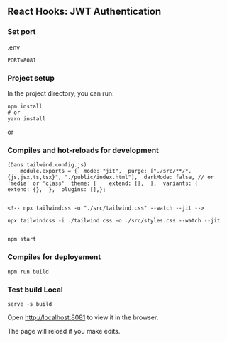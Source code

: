 ## React Hooks: JWT Authentication


### Set port
.env
```
PORT=8081
```

### Project setup

In the project directory, you can run:

```
npm install
# or
yarn install
```

or

### Compiles and hot-reloads for development
```
(Dans tailwind.config.js)
    module.exports = {  mode: "jit",  purge: ["./src/**/*.{js,jsx,ts,tsx}", "./public/index.html"],  darkMode: false, // or 'media' or 'class'  theme: {    extend: {},  },  variants: {    extend: {},  },  plugins: [],};


<!-- npx tailwindcss -o "./src/tailwind.css" --watch --jit -->

npx tailwindcss -i ./tailwind.css -o ./src/styles.css --watch --jit


npm start
```

### Compiles for deployement
```
npm run build
```

### Test build Local
```
serve -s build
```

Open [http://localhost:8081](http://localhost:8081) to view it in the browser.

The page will reload if you make edits.

